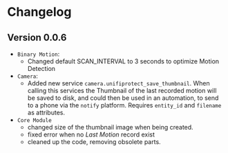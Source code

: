 # Changelog

## Version 0.0.6
* `Binary Motion`:
  * Changed default SCAN_INTERVAL to 3 seconds to optimize Motion Detection
* `Camera`:
  * Added new service `camera.unifiprotect_save_thumbnail`. When calling this services the Thumbnail of the last recorded motion will be saved to disk, and could then be used in an automation, to send to a phone via the `notify` platform. Requires `entity_id` and `filename` as attributes.
* `Core Module`
  * changed size of the thumbnail image when being created.
  * fixed error when no *Last Motion* record exist
  * cleaned up the code, removing obsolete parts.